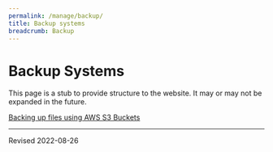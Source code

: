 ```yaml
---
permalink: /manage/backup/
title: Backup systems
breadcrumb: Backup
---
```


# Backup Systems

This page is a stub to provide structure to the website. It may or may not be expanded in the future.

[Backing up files using AWS S3 Buckets](s3)

----
Revised 2022-08-26
